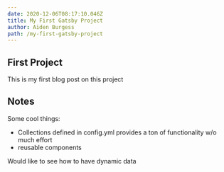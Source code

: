```yaml
---
date: 2020-12-06T08:17:10.046Z
title: My First Gatsby Project
author: Aiden Burgess
path: /my-first-gatsby-project
---
```

## First Project

This is my first blog post on this project

## Notes

Some cool things:

* Collections defined in config.yml provides a ton of functionality w/o much effort
* reusable components

Would like to see how to have dynamic data
